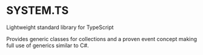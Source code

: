 SYSTEM.TS
========

Lightweight standard library for TypeScript

Provides generic classes for collections and a proven event concept making full use of generics similar to C#.
